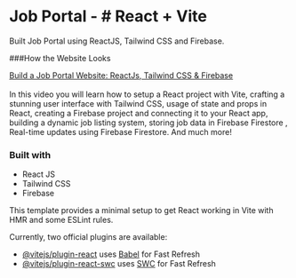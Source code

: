 
# Job Portal - # React + Vite

Built Job Portal using ReactJS, Tailwind CSS and Firebase.

###How the Website Looks

<a href=""><img src=""></a><br/>
<a href="">Build a Job Portal Website: ReactJs, Tailwind CSS & Firebase</a><br/>
<br/>
In this video you will learn how to setup a React project with Vite, crafting a stunning user interface with Tailwind CSS, usage of state and props in React,  creating a Firebase project and connecting it to your React app, building a dynamic job listing system, storing job data in Firebase Firestore , Real-time updates using Firebase Firestore. And much more!

### Built with

- React JS
- Tailwind CSS
- Firebase


This template provides a minimal setup to get React working in Vite with HMR and some ESLint rules.

Currently, two official plugins are available:

- [@vitejs/plugin-react](https://github.com/vitejs/vite-plugin-react/blob/main/packages/plugin-react/README.md) uses [Babel](https://babeljs.io/) for Fast Refresh
- [@vitejs/plugin-react-swc](https://github.com/vitejs/vite-plugin-react-swc) uses [SWC](https://swc.rs/) for Fast Refresh
